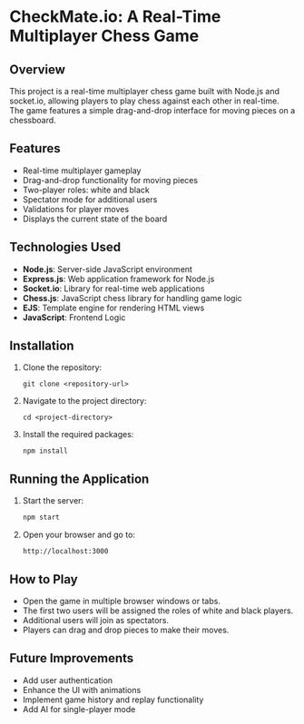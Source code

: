 # CheckMate.io: A Real-Time Multiplayer Chess Game

## Overview

This project is a real-time multiplayer chess game built with Node.js and socket.io, allowing players to play chess against each other in real-time. The game features a simple drag-and-drop interface for moving pieces on a chessboard.

## Features

- Real-time multiplayer gameplay
- Drag-and-drop functionality for moving pieces
- Two-player roles: white and black
- Spectator mode for additional users
- Validations for player moves
- Displays the current state of the board

## Technologies Used

- **Node.js**: Server-side JavaScript environment
- **Express.js**: Web application framework for Node.js
- **Socket.io**: Library for real-time web applications
- **Chess.js**: JavaScript chess library for handling game logic
- **EJS**: Template engine for rendering HTML views
- **JavaScript**: Frontend Logic

## Installation

1. Clone the repository:

   ```
   git clone <repository-url>
   ```

2. Navigate to the project directory:

   ```
   cd <project-directory>
   ```

3. Install the required packages:

   ```
   npm install
   ```

## Running the Application

1. Start the server:

   ```bash
   npm start
   ```

2. Open your browser and go to:

   ```
   http://localhost:3000
   ```

## How to Play

- Open the game in multiple browser windows or tabs.
- The first two users will be assigned the roles of white and black players.
- Additional users will join as spectators.
- Players can drag and drop pieces to make their moves.

## Future Improvements

- Add user authentication
- Enhance the UI with animations
- Implement game history and replay functionality
- Add AI for single-player mode
